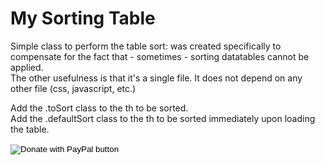 # My Sorting Table
Simple class to perform the table sort: was created specifically to compensate for the fact that - sometimes - sorting datatables cannot be applied.<br>
The other usefulness is that it's a single file. It does not depend on any other file (css, javascript, etc.)

Add the .toSort class to the th to be sorted. <br>
Add the .defaultSort class to the th to be sorted immediately upon loading the table.

<form action="https://www.paypal.com/donate" method="post" target="_top">
<input type="hidden" name="hosted_button_id" value="5EKCKBZF7Q7C4" />
<input type="image" src="https://www.paypalobjects.com/en_US/i/btn/btn_donate_LG.gif" border="0" name="submit" title="PayPal - The safer, easier way to pay online!" alt="Donate with PayPal button" />
<img alt="" border="0" src="https://www.paypal.com/en_IT/i/scr/pixel.gif" width="1" height="1" />
</form>
